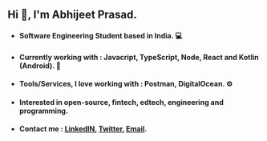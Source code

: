## Hi 👋, I'm Abhijeet Prasad.

- #### Software Engineering Student based in India. 💻
- #### Currently working with : **Javacript**, **TypeScript**, **Node**, **React** and **Kotlin** (Android). 🎯
- #### Tools/Services, I love working with : **Postman**, **DigitalOcean**. ⚙️
- #### Interested in open-source, fintech, edtech, engineering and programming. 
- #### Contact me : [LinkedIN](), [Twitter](), [Email]().




